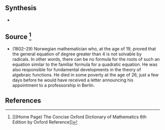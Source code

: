 ## Synthesis
- 
## Source [^1]
- (1802–29) Norwegian mathematician who, at the age of 19, proved that the general equation of degree greater than 4 is not solvable by radicals. In other words, there can be no formula for the roots of such an equation similar to the familiar formula for a quadratic equation. He was also responsible for fundamental developments in the theory of algebraic functions. He died in some poverty at the age of 26, just a few days before he would have received a letter announcing his appointment to a professorship in Berlin.
## References

[^1]: [[(Home Page) The Concise Oxford Dictionary of Mathematics 6th Edition by Oxford Reference]]